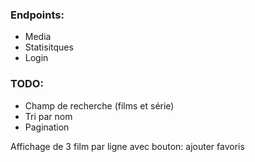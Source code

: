### Endpoints:

- Media
- Statisitques
- Login


### TODO:
 
- Champ de recherche (films et série)
- Tri par nom
- Pagination 

Affichage de 3 film par ligne avec bouton: ajouter favoris